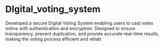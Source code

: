 # DIgital_voting_system
Developed a secure Digital Voting System enabling users to cast votes online with authentication and encryption. Designed to ensure transparency, prevent duplication, and provide accurate real-time results, making the voting process efficient and reliab
